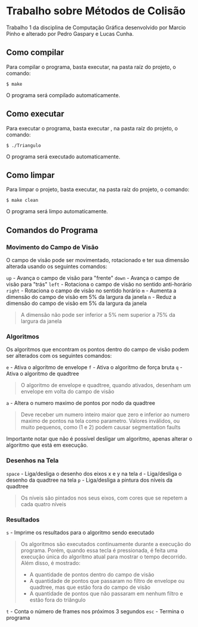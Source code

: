 
# Trabalho sobre Métodos de Colisão

Trabalho 1 da disciplina de Computação Gráfica desenvolvido por Marcio Pinho e alterado por Pedro Gaspary e Lucas Cunha.

## Como compilar

Para compilar o programa, basta executar, na pasta raíz do projeto, o comando:

	$ make 
O programa será compilado automaticamente.

## Como executar

Para executar o programa, basta executar , na pasta raíz do projeto, o comando: 

	$ ./Triangulo 
O programa será executado automaticamente.

## Como limpar

Para limpar o projeto, basta executar, na pasta raíz do projeto, o comando:

	$ make clean 
O programa será limpo automaticamente.

## Comandos do Programa

### Movimento do Campo de Visão

O campo de visão pode ser movimentado, rotacionado e ter sua dimensão alterada usando os seguintes comandos:

`up` - Avança o campo de visão para "frente"
`down` - Avança o campo de visão para "trás"
`left` - Rotaciona o campo de visão no sentido anti-horário
`right` - Rotaciona o campo de visão no sentido horário
`m` - Aumenta a dimensão do campo de visão em 5% da largura da janela
`n` - Reduz a dimensão do campo de visão em 5% da largura da janela
>A dimensão não pode ser inferior a 5% nem superior a 75% da largura da janela

### Algoritmos

Os algoritmos que encontram os pontos dentro do campo de visão podem ser alterados com os seguintes comandos:

`e` - Ativa o algoritmo de envelope 
`f` - Ativa o algoritmo de força bruta
`q` - Ativa o algoritmo de quadtree
>O algoritmo de envelope e quadtree, quando ativados, desenham um envelope em volta do campo de visão

`a` - Altera o numero maximo de pontos por nodo da quadtree 
>Deve receber um numero inteiro maior que zero e inferior ao numero maximo de pontos na tela como parametro. Valores inválidos, ou muito pequenos, como (1 e 2) podem causar segmentation faults

Importante notar que não é possível desligar um algoritmo, apenas alterar o algoritmo que está em execução.  

### Desenhos na Tela

`space` - Liga/desliga o desenho dos eixos x e y na tela
`d` - Liga/desliga o desenho da quadtree na tela
`p` - Liga/desliga a pintura dos níveis da quadtree
>Os níveis são pintados nos seus eixos, com cores que se repetem a cada quatro níveis
 
 ### Resultados
 
`s` - Imprime os resultados para o algoritmo sendo executado
>Os algoritmos são executados continuamente durante a execução do programa. Porém, quando essa tecla é pressionada, é feita uma execução única do algoritmo atual para mostrar o tempo decorrido. Além disso, é mostrado:
> - A quantidade de pontos dentro do campo de visão
> - A quantidade de pontos que passaram no filtro de envelope ou quadtree, mas que estão fora do campo de visão
> - A quantidade de pontos que não passaram em nenhum filtro e estão fora do triângulo

`t` - Conta o número de frames nos próximos 3 segundos
`esc` - Termina o programa
